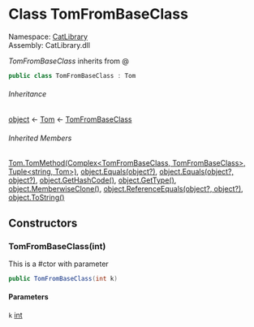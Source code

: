 ﻿# Class TomFromBaseClass

Namespace: [CatLibrary](CatLibrary\.md)  
Assembly: CatLibrary\.dll

*TomFromBaseClass* inherits from @

```csharp
public class TomFromBaseClass : Tom
```

###### Inheritance

[object](https://learn\.microsoft\.com/dotnet/api/system\.object) ← 
[Tom](CatLibrary\.Tom\.md) ← 
[TomFromBaseClass](CatLibrary\.TomFromBaseClass\.md)

###### Inherited Members

[Tom\.TomMethod\(Complex<TomFromBaseClass, TomFromBaseClass\>, Tuple<string, Tom\>\)](CatLibrary\.Tom\.md\#CatLibrary\_Tom\_TomMethod\_CatLibrary\_Complex\_CatLibrary\_TomFromBaseClass\_CatLibrary\_TomFromBaseClass\_\_System\_Tuple\_System\_String\_CatLibrary\_Tom\_\_), 
[object\.Equals\(object?\)](https://learn\.microsoft\.com/dotnet/api/system\.object\.equals\#system\-object\-equals\(system\-object\)), 
[object\.Equals\(object?, object?\)](https://learn\.microsoft\.com/dotnet/api/system\.object\.equals\#system\-object\-equals\(system\-object\-system\-object\)), 
[object\.GetHashCode\(\)](https://learn\.microsoft\.com/dotnet/api/system\.object\.gethashcode), 
[object\.GetType\(\)](https://learn\.microsoft\.com/dotnet/api/system\.object\.gettype), 
[object\.MemberwiseClone\(\)](https://learn\.microsoft\.com/dotnet/api/system\.object\.memberwiseclone), 
[object\.ReferenceEquals\(object?, object?\)](https://learn\.microsoft\.com/dotnet/api/system\.object\.referenceequals), 
[object\.ToString\(\)](https://learn\.microsoft\.com/dotnet/api/system\.object\.tostring)

## Constructors

### <a id="CatLibrary_TomFromBaseClass__ctor_System_Int32_"></a>TomFromBaseClass\(int\)

This is a #ctor with parameter

```csharp
public TomFromBaseClass(int k)
```

#### Parameters

`k` [int](https://learn\.microsoft\.com/dotnet/api/system\.int32)

